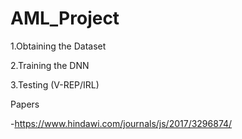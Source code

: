 # AML_Project

1.Obtaining the Dataset


2.Training the DNN


3.Testing (V-REP/IRL)


Papers

-https://www.hindawi.com/journals/js/2017/3296874/
